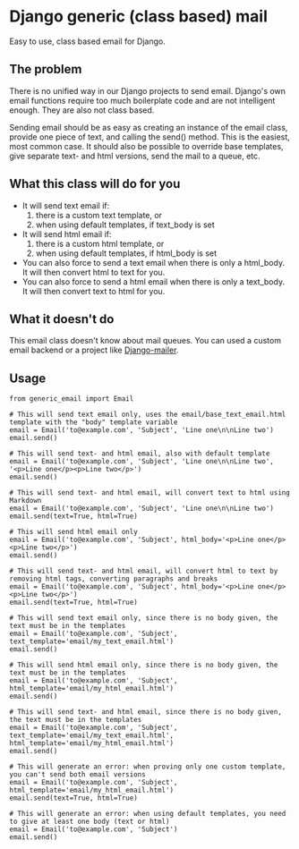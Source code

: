 # Django generic (class based) mail

Easy to use, class based email for Django.

## The problem
There is no unified way in our Django projects to send email. Django's own email functions require too much boilerplate code and are not intelligent enough. They are also not class based.

Sending email should be as easy as creating an instance of the email class, provide one piece of text, and calling the send() method. This is the easiest, most common case. It should also be possible to override base templates, give separate text- and html versions, send the mail to a queue, etc.

## What this class will do for you
- It will send text email if:
  1. there is a custom text template, or
  2. when using default templates, if text_body is set
- It will send html email if:
  1. there is a custom html template, or
  2. when using default templates, if html_body is set
- You can also force to send a text email when there is only a html_body. It will then convert html to text for you.
- You can also force to send a html email when there is only a text_body. It will then convert text to html for you.

## What it doesn't do
This email class doesn't know about mail queues. You can used a custom email backend or a project like [Django-mailer](https://github.com/jtauber/django-mailer).

## Usage
    from generic_email import Email

    # This will send text email only, uses the email/base_text_email.html template with the "body" template variable
    email = Email('to@example.com', 'Subject', 'Line one\n\nLine two')
    email.send()

    # This will send text- and html email, also with default template
    email = Email('to@example.com', 'Subject', 'Line one\n\nLine two', '<p>Line one</p><p>Line two</p>')
    email.send()

    # This will send text- and html email, will convert text to html using Markdown
    email = Email('to@example.com', 'Subject', 'Line one\n\nLine two')
    email.send(text=True, html=True)

    # This will send html email only
    email = Email('to@example.com', 'Subject', html_body='<p>Line one</p><p>Line two</p>')
    email.send()

    # This will send text- and html email, will convert html to text by removing html tags, converting paragraphs and breaks
    email = Email('to@example.com', 'Subject', html_body='<p>Line one</p><p>Line two</p>')
    email.send(text=True, html=True)

    # This will send text email only, since there is no body given, the text must be in the templates
    email = Email('to@example.com', 'Subject', text_template='email/my_text_email.html')
    email.send()

    # This will send html email only, since there is no body given, the text must be in the templates
    email = Email('to@example.com', 'Subject', html_template='email/my_html_email.html')
    email.send()

    # This will send text- and html email, since there is no body given, the text must be in the templates
    email = Email('to@example.com', 'Subject', text_template='email/my_text_email.html', html_template='email/my_html_email.html')
    email.send()

    # This will generate an error: when proving only one custom template, you can't send both email versions
    email = Email('to@example.com', 'Subject', html_template='email/my_html_email.html')
    email.send(text=True, html=True)

    # This will generate an error: when using default templates, you need to give at least one body (text or html)
    email = Email('to@example.com', 'Subject')
    email.send()
